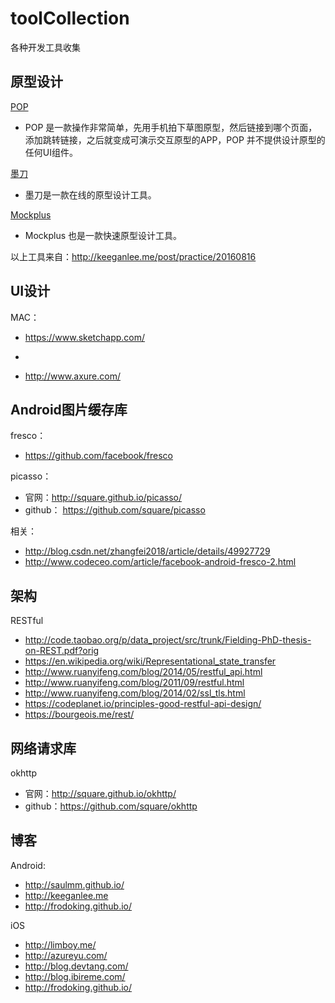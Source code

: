 # toolCollection
各种开发工具收集

## 原型设计

[POP](https://popapp.in/)

- POP 是一款操作非常简单，先用手机拍下草图原型，然后链接到哪个页面，添加跳转链接，之后就变成可演示交互原型的APP，POP 并不提供设计原型的任何UI组件。

[墨刀](https://modao.cc/)

- 墨刀是一款在线的原型设计工具。

[Mockplus](https://www.mockplus.cn/)

- Mockplus 也是一款快速原型设计工具。

以上工具来自：http://keeganlee.me/post/practice/20160816

## UI设计

MAC：

- https://www.sketchapp.com/
- 

- http://www.axure.com/

## Android图片缓存库

fresco： 

- https://github.com/facebook/fresco

picasso：

- 官网：http://square.github.io/picasso/
- github： https://github.com/square/picasso

相关：

- http://blog.csdn.net/zhangfei2018/article/details/49927729
- http://www.codeceo.com/article/facebook-android-fresco-2.html

## 架构

RESTful

- http://code.taobao.org/p/data_project/src/trunk/Fielding-PhD-thesis-on-REST.pdf?orig
- https://en.wikipedia.org/wiki/Representational_state_transfer
- http://www.ruanyifeng.com/blog/2014/05/restful_api.html
- http://www.ruanyifeng.com/blog/2011/09/restful.html
- http://www.ruanyifeng.com/blog/2014/02/ssl_tls.html
- https://codeplanet.io/principles-good-restful-api-design/
- https://bourgeois.me/rest/

## 网络请求库

okhttp

- 官网：http://square.github.io/okhttp/
- github：https://github.com/square/okhttp

## 博客

Android:

- http://saulmm.github.io/
- http://keeganlee.me
- http://frodoking.github.io/

iOS

- http://limboy.me/
- http://azureyu.com/
- http://blog.devtang.com/
- http://blog.ibireme.com/
- http://frodoking.github.io/




